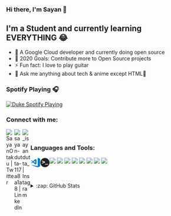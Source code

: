 ### Hi there, I'm Sayan  👋

## I'm a Student and currently learning EVERYTHING 😂

- 🔭 A Google Cloud developer and currently doing open source
- 🥅 2020 Goals: Contribute more to Open Source projects
- ⚡ Fun fact: I love to play guitar 
- 💬 Ask me anything about tech & anime except HTML😬


### Spotify Playing 🎧

[<img src="https://now-playing-codestackr.vercel.app/api/spotify-playing" alt="Duke Spotify Playing" width="350" />](https://open.spotify.com/playlist/3mEIxayYHzdpeYpPI5RUF9)



### Connect with me:

[<img align="left" alt="SayanOtaku | Twitter" width="22px" src="https://cdn.jsdelivr.net/npm/simple-icons@v3/icons/twitter.svg" />][twitter]
[<img align="left" alt="sayan-dutta-117a8a1a8 | LinkedIn" width="22px" src="https://cdn.jsdelivr.net/npm/simple-icons@v3/icons/linkedin.svg" />][linkedin]
[<img align="left" alt="_isayandutta_ | Instagram" width="22px" src="https://cdn.jsdelivr.net/npm/simple-icons@v3/icons/instagram.svg" />][instagram]

<br />

### Languages and Tools:

[<img align="left" alt="Visual Studio Code" width="26px" src="https://raw.githubusercontent.com/github/explore/80688e429a7d4ef2fca1e82350fe8e3517d3494d/topics/visual-studio-code/visual-studio-code.png" />][webdevplaylist]
<img src="https://img.shields.io/badge/mysql-%2300f.svg?&style=for-the-badge&logo=mysql&logoColor=white"/>
<img src="https://img.shields.io/badge/git%20-%23F05033.svg?&style=for-the-badge&logo=git&logoColor=white"/>
<img src="https://img.shields.io/badge/github%20-%23121011.svg?&style=for-the-badge&logo=github&logoColor=white"/>
[<img align="left" alt="Terminal" width="26px" src="https://raw.githubusercontent.com/github/explore/80688e429a7d4ef2fca1e82350fe8e3517d3494d/topics/terminal/terminal.png" />][webdevplaylist]
<img src="https://img.shields.io/badge/python%20-%2314354C.svg?&style=for-the-badge&logo=python&logoColor=white"/>
<img src="https://img.shields.io/badge/c++%20-%2300599C.svg?&style=for-the-badge&logo=c%2B%2B&ogoColor=white"/>
<img src="https://img.shields.io/badge/java-%23ED8B00.svg?&style=for-the-badge&logo=java&logoColor=white"/>
<img src="https://img.shields.io/badge/kotlin-%230095D5.svg?&style=for-the-badge&logo=kotlin&logoColor=white"/>
<img src="https://img.shields.io/badge/adobe%20photoshop%20-%2331A8FF.svg?&style=for-the-badge&logo=adobe%20photoshop&logoColor=white"/>

<br />
<br />



<details>
  <summary>:zap: GitHub Stats</summary>

  ![Sayan's github stats](https://github-readme-stats-vert-phi.vercel.app/api?username=sayand0122&show_icons=true&theme=synthwave&count_private=true&hide=issues)

</details>

[twitter]: https://twitter.com/SayanOtaku
[instagram]: https://www.instagram.com/_isayandutta_/
[linkedin]: https://www.linkedin.com/in/sayan-dutta-117a8a1a8/
[webdevplaylist]: https://www.youtube.com/playlist?list=PLkwxH9e_vrAJ0WbEsFA9W3I1W-g_BTsbt
